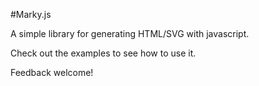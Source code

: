 #Marky.js

A simple library for generating HTML/SVG with javascript.

Check out the examples to see how to use it.

Feedback welcome!
